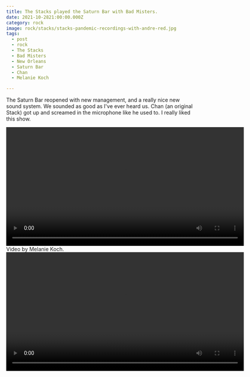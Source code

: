 ```yaml
---
title: The Stacks played the Saturn Bar with Bad Misters.
date: 2021-10-2821:00:00.000Z
category: rock
image: rock/stacks/stacks-pandemic-recordings-with-andre-red.jpg
tags:
  - post 
  - rock
  - The Stacks
  - Bad Misters
  - New Orleans
  - Saturn Bar
  - Chan
  - Melanie Koch

---
```


The Saturn Bar reopened with new management, and a really nice new sound system. We sounded as good as I've ever heard us. Chan (an original Stack) got up and screamed in the microphone like he used to. I really liked this show.

<div style="width: 100%; text-align: center;">
  <video style="width: 640px; text-align: center;" controls loop>
  <source type="video/mp4" src="/static/video/stacks-mkoch-oct-28-2021.mp4"></source>
  <p>Your browser does not support the video element.</p>
</video>
</div>
<figcaption>Video by Melanie Koch.</figcaption>

<div style="width: 100%; text-align: center;">
  <video style="width: 640px; text-align: center;" controls loop>
  <source type="video/mp4" src="/static/video/bad-misters-stacks-oct-28-2021.mp4"></source>
  <p>Your browser does not support the video element.</p>
</video>
</div>
